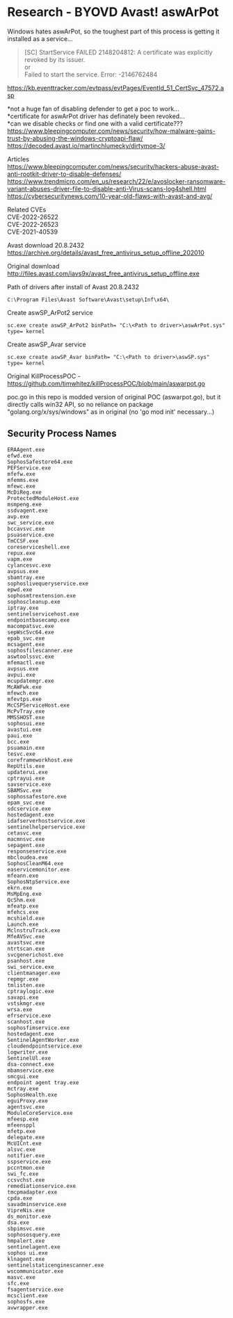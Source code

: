 # Research - BYOVD Avast! aswArPot  

Windows hates aswArPot, so the toughest part of this process is getting it installed as a service...  
> [SC] StartService FAILED 2148204812: A certificate was explicitly revoked by its issuer.  
or  
> Failed to start the service. Error: -2146762484  

https://kb.eventtracker.com/evtpass/evtPages/EventId_51_CertSvc_47572.asp  

*not a huge fan of disabling defender to get a poc to work...  
*certificate for aswArPot driver has definately been revoked...  
*can we disable checks or find one with a valid certificate???  
https://www.bleepingcomputer.com/news/security/how-malware-gains-trust-by-abusing-the-windows-cryptoapi-flaw/  
https://decoded.avast.io/martinchlumecky/dirtymoe-3/  

Articles  
https://www.bleepingcomputer.com/news/security/hackers-abuse-avast-anti-rootkit-driver-to-disable-defenses/  
https://www.trendmicro.com/en_us/research/22/e/avoslocker-ransomware-variant-abuses-driver-file-to-disable-anti-Virus-scans-log4shell.html  
https://cybersecuritynews.com/10-year-old-flaws-with-avast-and-avg/  

Related CVEs  
CVE-2022-26522  
CVE-2022-26523  
CVE-2021-40539  

Avast download 20.8.2432  
https://archive.org/details/avast_free_antivirus_setup_offline_202010  

Original download  
http://files.avast.com/iavs9x/avast_free_antivirus_setup_offline.exe  

Path of drivers after install of Avast 20.8.2432  
```  
C:\Program Files\Avast Software\Avast\setup\Inf\x64\
```  

Create aswSP_ArPot2 service  
```  
sc.exe create aswSP_ArPot2 binPath= "C:\<Path to driver>\aswArPot.sys" type= kernel
```  

Create aswSP_Avar service  
```  
sc.exe create aswSP_Avar binPath= "C:\<Path to driver>\aswSP.sys" type= kernel
```  

Original KillProcessPOC - https://github.com/timwhitez/killProcessPOC/blob/main/aswarpot.go  

poc.go in this repo is modded version of original POC (aswarpot.go), but it directly calls win32 API, so no reliance on package "golang.org/x/sys/windows" as in original (no 'go mod init' necessary...)  

## Security Process Names  
```  
ERAAgent.exe
efwd.exe
SophosSafestore64.exe
PEFService.exe
mfefw.exe
mfemms.exe
mfewc.exe
McDiReg.exe
ProtectedModuleHost.exe
msmpeng.exe
ssdvagent.exe
avp.exe
swc_service.exe
bccavsvc.exe
psuaservice.exe
TmCCSF.exe
coreserviceshell.exe
repux.exe
vapm.exe
cylancesvc.exe
avpsus.exe
sbamtray.exe
sophoslivequeryservice.exe
epwd.exe
sophosmtrextension.exe
sophoscleanup.exe
iptray.exe
sentinelservicehost.exe
endpointbasecamp.exe
macompatsvc.exe
sepWscSvc64.exe
epab_svc.exe
mcsagent.exe
sophosfilescanner.exe
aswtoolssvc.exe
mfemactl.exe
avpsus.exe
avpui.exe
mcupdatemgr.exe
McAWFwk.exe
mfewch.exe
mfevtps.exe
McCSPServiceHost.exe
McPvTray.exe
MMSSHOST.exe
sophosui.exe
avastui.exe
paui.exe
bcc.exe
psuamain.exe
tesvc.exe
coreframeworkhost.exe
RepUtils.exe
updaterui.exe
cptrayui.exe
savservice.exe
SBAMSvc.exe
sophossafestore.exe
epam_svc.exe
sdcservice.exe
hostedagent.exe
idafserverhostservice.exe
sentinelhelperservice.exe
cetasvc.exe
macmnsvc.exe
sepagent.exe
responseservice.exe
mbcloudea.exe
SophosCleanM64.exe
easervicemonitor.exe
mfeann.exe
SophosNtpService.exe
ekrn.exe
MsMpEng.exe
QcShm.exe
mfeatp.exe
mfehcs.exe
mcshield.exe
Launch.exe
MclnstruTrack.exe
MfeAVSvc.exe
avastsvc.exe
ntrtscan.exe
svcgenerichost.exe
psanhost.exe
swi_service.exe
clientmanager.exe
repmgr.exe
tmlisten.exe
cptraylogic.exe
savapi.exe
vstskmgr.exe
wrsa.exe
efrservice.exe
scanhost.exe
sophosfimservice.exe
hostedagent.exe
SentinelAgentWorker.exe
cloudendpointservice.exe
logwriter.exe
SentinelUl.exe
dsa-connect.exe
mbamservice.exe
smcgui.exe
endpoint agent tray.exe
mctray.exe
SophosHealth.exe
eguiProxy.exe
agentsvc.exe
ModuleCoreService.exe
mfeesp.exe
mfeensppl
mfetp.exe
delegate.exe
McUICnt.exe
alsvc.exe
notifier.exe
sspservice.exe
pccntmon.exe
swi_fc.exe
ccsvchst.exe
remediationservice.exe
tmcpmadapter.exe
cpda.exe
savadminservice.exe
VipreNis.exe
ds_monitor.exe
dsa.exe
sbpimsvc.exe
sophososquery.exe
hmpalert.exe
sentinelagent.exe
sophos ui.exe
klnagent.exe
sentinelstaticenginescanner.exe
wscommunicator.exe
masvc.exe
sfc.exe
fsagentservice.exe
mcsclient.exe
sophosfs.exe
avwrapper.exe
```  

